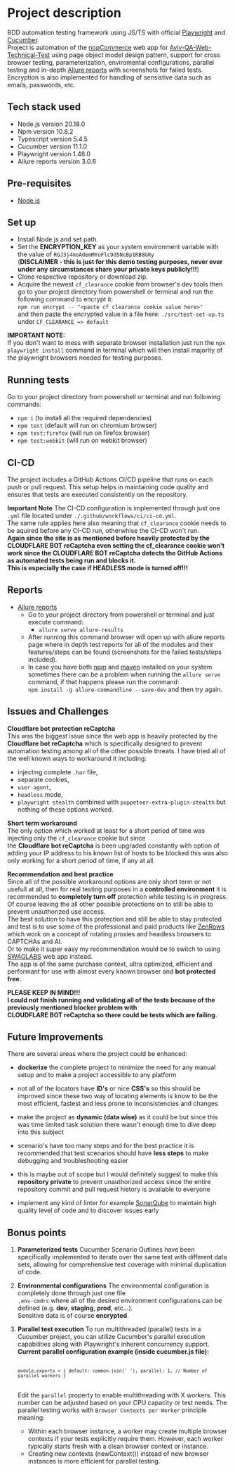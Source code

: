 # Project description
  BDD automation testing framework using JS/TS with official [Playwright](https://playwright.dev/) and [Cucumber](https://cucumber.io/).\
  Project is automation of the [nopCommerce](https://demo.nopcommerce.com/) web app for 
  [Aviv-QA-Web-Technical-Test](https://github.com/Aviv-public/Aviv-QA-Web-Technical-Test) using page object model design pattern,
  support for cross browser testing, parameterization, enviromental configurations, parallel testing and 
  in-depth [Allure reports](https://qameta.io/allure-report/) with screenshots for failed tests.\
  Encryption is also implemented for handling of sensistive data such as emails, passwords, etc.

## Tech stack used
  * Node.js version 20.18.0
  * Npm version 10.8.2
  * Typescript version 5.4.5
  * Cucumber version 11.1.0
  * Playwright version 1.48.0
  * Allure reports version 3.0.6

## Pre-requisites
  - <a href="https://nodejs.org/en" target="_blank">Node.js</a>

## Set up
  - Install Node.js and set path.
  - Set the **ENCRYPTION_KEY** as your system environment variable with the value of `RGJ3j4moAdemMYuFlc9d5NcBp1RB8GRy`\
  (**DISCLAIMER - this is just for this demo testing purposes, never ever under any circumstances share your private keys publicly!!!**)
  - Clone respective repository or download zip.
  - Acquire the newest `cf_clearance` cookie from browser's dev tools then go to your project directory from powershell or terminal and run the following command
    to encrypt it:\
    `npm run encrypt -- "<paste cf_clearance cookie value here>"`\
    and then paste the encrypted value in a file here: `./src/test-set-up.ts` under `CF_CLEARANCE => default`

**IMPORTANT NOTE:**\
  If you don't want to mess with separate browser installation just run the `npx playwright install` command in terminal which will then install majority of the playwright browsers needed for testing purposes.

## Running tests
  Go to your project directory from powershell or terminal and run following commands:
  * `npm i` (to install all the required dependencies)
  * `npm test` (default will run on chromium browser)
  * `npm test:firefox` (will run on firefox browser)
  * `npm test:webkit` (will run on webkit browser)

## CI-CD
  The project includes a GitHub Actions CI/CD pipeline that runs on each push or pull request. This setup helps in maintaining code quality and ensures that tests are executed consistently on the repository.

  **Important Note**
  The CI-CD configuration is implemented through just one `.yml` file located under `./.github/workflows/ci/ci-cd.yml`.\
  The same rule applies here also meaning that `cf_clearance` cookie needs to be aquired before any CI-CD run, otherwhise the CI-CD won't run.\
  **Again since the site is as mentioned before heavily protected by the CLOUDFLARE BOT reCaptcha even setting the cf_clearance cookie won't work 
  since the CLOUDFLARE BOT reCaptcha detects the GitHub Actions as automated tests being run and blocks it.\
  This is especially the case if HEADLESS mode is turned off!!!**

## Reports
  * [Allure reports](https://qameta.io/allure-report/)
    * Go to your project directory from powershell or terminal and just execute command:
      * `allure serve allure-results`
    * After running this command browser will open up with allure reports page where in depth test reports for all of
      the modules and their features/steps can be found (screenshots for the failed tests/steps included).
    * In case you have both [npm](https://www.npmjs.com/) and [maven](https://maven.apache.org/download.cgi) installed
      on your system sometimes there can be a problem when running the `allure serve` command, if that happens please
      run the command:\
      `npm install -g allure-commandline --save-dev` and then try again.

## Issues and Challenges
  **Cloudflare bot protection reCaptcha**\
  This was the biggest issue since the web app is heavily protected by the **Cloudflare bot reCaptcha** which is specifically designed to prevent automation testing among all of the other possible threats. I have tried all of the well known ways to workaround it including:
  * injecting complete `.har` file,
  * separate cookies,
  * `user-agent`,
  * `headless` mode,
  * `playwright stealth` combined with `puppeteer-extra-plugin-stealth`
  but nothing of these options worked.

  **Short term workaround**\
  The only option which worked at least for a short period of time was injecting only the `cf_clearance` cookie but since\
  the **Cloudflare bot reCaptcha** is been upgraded constantly with option of adding your IP address to his known list of hosts to be blocked this was also only 
  working for a short period of time, if any at all.
  
  **Recommendation and best practice**\
  Since all of the possible workaround options are only short term or not usefull at all, then for real testing purposes in a **controlled environment** it is recommended to **completely turn off** protection while testing is in progress.\
  Of course leaving the all other possible protections on to still be able to prevent unauthorized use access.\
  The best solution to have this protection and still be able to stay protected and test is to use some of the professional and paid products like [ZenRows](https://www.zenrows.com/) which work on a concept of rotating proxies and 
  headless browsers to CAPTCHAs and AI.\
  Or to make it super easy my recommendation would be to switch to using [SWAGLABS](https://www.saucedemo.com/) web app instead.\
  The app is of the same purchase context, ultra optimized, efficient and performant for use with almost every known browser and **bot protected free**.

  **PLEASE KEEP IN MIND!!!**\
  **I could not finish running and validating all of the tests because of the previously mentioned blocker problem with\
  CLOUDFLARE BOT reCaptcha so there could be tests which are failing.**

## Future Improvements
  There are several areas where the project could be enhanced:
  * **dockerize** the complete project to minimize the need for any manual setup and to make a project accessible to any platform

  * not all of the locators have **ID's** or nice **CSS's** so this should be improved since these two way of locating elements is know to be the most efficient, fastest and less prone to inconsistencies and changes

  * make the project as **dynamic (data wise)** as it could be but since this was time limited task solution there wasn't enough time to dive deep into this subject

  * scenario's have too many steps and for the best practice it is recommended that test scenarios should have 
  **less steps** to make debugging and troubleshooting easier

  * this is maybe out of scope but I would definitely suggest to make this **repository private** to prevent unauthorized access since the entire repository commit and pull request history is available to everyone

  * implement any kind of linter for example [SonarQube](https://www.sonarsource.com/products/sonarlint/) to maintain high quality level of code and to discover issues early

## Bonus points
  1. **Parameterized tests**
    Cucumber Scenario Outlines have been specifically implemented to iterate over the same test with different data sets, allowing for comprehensive test coverage with minimal duplication of code.
  
  2. **Environmental configurations**
    The environmental configuration is completely done through just one file\
    `.env-cmdrc` where all of the desired environment configurations can be
    defined (e.g. **dev**, **staging**, **prod**, etc...).\
    Sensitive data is of course **encrypted**.
  
  4. **Parallel test execution**
    To run multithreaded (parallel) tests in a Cucumber project, you can utilize Cucumber's parallel execution capabilities along with Playwright's inherent concurrency support.\
    **Current parallel configuration example (inside cucumber.js file):**
    <pre> <code> ```module.exports = { default: common.join(' '), parallel: 1, // Number of parallel workers }``` </code> </pre>
    Edit the `parallel` property to enable multithreading with X workers. This number can be adjusted based on your CPU capacity or test needs.
    The parallel testing works with `Browser Contexts per Worker` principle meaning: 
      * Within each browser instance, a worker may create multiple browser contexts if your tests explicitly require them. However, each worker typically starts fresh with a clean browser context or instance.
      * Creating new contexts (newContext()) instead of new browser instances is more efficient for parallel testing.

